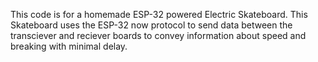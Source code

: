 This code is for a homemade ESP-32 powered Electric Skateboard. This Skateboard uses the ESP-32 now protocol to send data between the transciever and reciever boards to convey information about speed and breaking with minimal delay.
